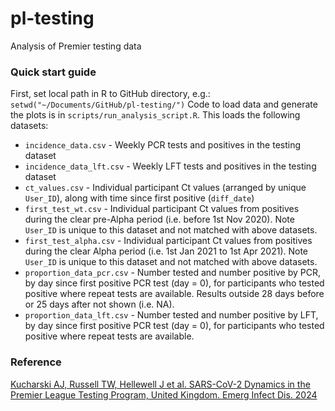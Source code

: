 # pl-testing
Analysis of Premier testing data

### Quick start guide

First, set local path in R to GitHub directory, e.g.:
`
setwd("~/Documents/GitHub/pl-testing/")
`
Code to load data and generate the plots is in `scripts/run_analysis_script.R`. This loads the following datasets:

* `incidence_data.csv` - Weekly PCR tests and positives in the testing dataset
* `incidence_data_lft.csv` - Weekly LFT tests and positives in the testing dataset
* `ct_values.csv` - Individual participant Ct values (arranged by unique `User_ID`), along with time since first positive (`diff_date`)
* `first_test_wt.csv` - Individual participant Ct values from positives during the clear pre-Alpha period (i.e. before 1st Nov 2020). Note `User_ID` is unique to this dataset and not matched with above datasets.
* `first_test_alpha.csv` - Individual participant Ct values from positives during the clear Alpha period (i.e. 1st Jan 2021 to 1st Apr 2021). Note `User_ID` is unique to this dataset and not matched with above datasets.
* `proportion_data_pcr.csv` - Number tested and number positive by PCR, by day since first positive PCR test (day = 0), for participants who tested positive where repeat tests are available. Results outside 28 days before or 25 days after not shown (i.e. NA).
* `proportion_data_lft.csv` - Number tested and number positive by LFT, by day since first positive PCR test (day = 0), for participants who tested positive where repeat tests are available.

### Reference
[Kucharski AJ, Russell TW, Hellewell J et al. SARS-CoV-2 Dynamics in the Premier League Testing Program, United Kingdom. Emerg Infect Dis. 2024](https://wwwnc.cdc.gov/eid/article/30/9/24-0853_article)
